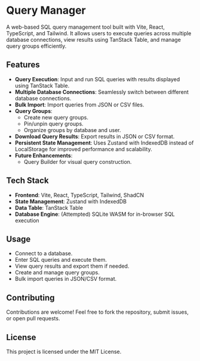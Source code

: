 # Query Manager

A web-based SQL query management tool built with Vite, React, TypeScript, and Tailwind. It allows users to execute queries across multiple database connections, view results using TanStack Table, and manage query groups efficiently.

## Features

- **Query Execution**: Input and run SQL queries with results displayed using TanStack Table.
- **Multiple Database Connections**: Seamlessly switch between different database connections.
- **Bulk Import**: Import queries from JSON or CSV files.
- **Query Groups**:
  - Create new query groups.
  - Pin/unpin query groups.
  - Organize groups by database and user.
- **Download Query Results**: Export results in JSON or CSV format.
- **Persistent State Management**: Uses Zustand with IndexedDB instead of LocalStorage for improved performance and scalability.
- **Future Enhancements**:
  - Query Builder for visual query construction.

## Tech Stack

- **Frontend**: Vite, React, TypeScript, Tailwind, ShadCN
- **State Management**: Zustand with IndexedDB
- **Data Table**: TanStack Table
- **Database Engine**: (Attempted) SQLite WASM for in-browser SQL execution

## Usage

- Connect to a database.
- Enter SQL queries and execute them.
- View query results and export them if needed.
- Create and manage query groups.
- Bulk import queries in JSON/CSV format.

## Contributing

Contributions are welcome! Feel free to fork the repository, submit issues, or open pull requests.

## License

This project is licensed under the MIT License.

